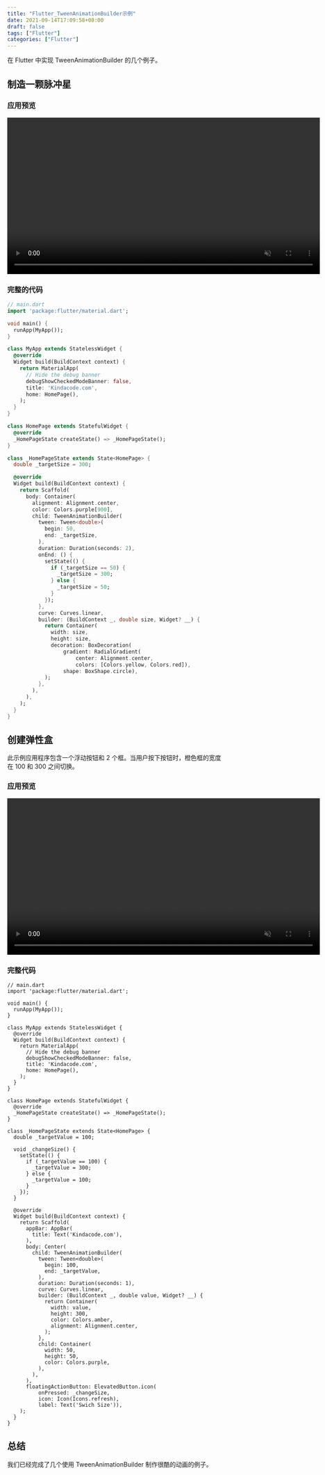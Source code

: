 ```yaml
---
title: "Flutter_TweenAnimationBuilder示例"
date: 2021-09-14T17:09:58+08:00
draft: false
tags: ["Flutter"]
categories: ["Flutter"]
---
```




在 Flutter 中实现 TweenAnimationBuilder 的几个例子。



## 制造一颗**脉冲**星



### 应用预览



<video class="" autoplay="" controls="" loop="" muted="" data-lazy-type="video" data-src="https://www.kindacode.com/wp-content/uploads/2020/11/Flutter-pulsing-star.mp4" src="https://www.kindacode.com/wp-content/uploads/2020/11/Flutter-pulsing-star.mp4" __idm_id__="204010497" style="margin: 0px; padding: 0px; box-sizing: border-box; width: 720px;"></video>

### **完整的代码**

```dart
// main.dart
import 'package:flutter/material.dart';

void main() {
  runApp(MyApp());
}

class MyApp extends StatelessWidget {
  @override
  Widget build(BuildContext context) {
    return MaterialApp(
      // Hide the debug banner
      debugShowCheckedModeBanner: false,
      title: 'Kindacode.com',
      home: HomePage(),
    );
  }
}

class HomePage extends StatefulWidget {
  @override
  _HomePageState createState() => _HomePageState();
}

class _HomePageState extends State<HomePage> {
  double _targetSize = 300;

  @override
  Widget build(BuildContext context) {
    return Scaffold(
      body: Container(
        alignment: Alignment.center,
        color: Colors.purple[900],
        child: TweenAnimationBuilder(
          tween: Tween<double>(
            begin: 50,
            end: _targetSize,
          ),
          duration: Duration(seconds: 2),
          onEnd: () {
            setState(() {
              if (_targetSize == 50) {
                _targetSize = 300;
              } else {
                _targetSize = 50;
              }
            });
          },
          curve: Curves.linear,
          builder: (BuildContext _, double size, Widget? __) {
            return Container(
              width: size,
              height: size,
              decoration: BoxDecoration(
                  gradient: RadialGradient(
                      center: Alignment.center,
                      colors: [Colors.yellow, Colors.red]),
                  shape: BoxShape.circle),
            );
          },
        ),
      ),
    );
  }
}
```

## **创建弹性盒**

此示例应用程序包含一个浮动按钮和 2 个框。当用户按下按钮时，橙色框的宽度在 100 和 300 之间切换。





### **应用预览**



<video class="" autoplay="" controls="" loop="" muted="" data-lazy-type="video" data-src="https://www.kindacode.com/wp-content/uploads/2020/11/Flutter-TweenAnimationBuilder.mp4" src="https://www.kindacode.com/wp-content/uploads/2020/11/Flutter-TweenAnimationBuilder.mp4" __idm_id__="204010498" style="margin: 0px; padding: 0px; box-sizing: border-box; width: 720px;"></video>

### **完整代码**

```
// main.dart
import 'package:flutter/material.dart';

void main() {
  runApp(MyApp());
}

class MyApp extends StatelessWidget {
  @override
  Widget build(BuildContext context) {
    return MaterialApp(
      // Hide the debug banner
      debugShowCheckedModeBanner: false,
      title: 'Kindacode.com',
      home: HomePage(),
    );
  }
}

class HomePage extends StatefulWidget {
  @override
  _HomePageState createState() => _HomePageState();
}

class _HomePageState extends State<HomePage> {
  double _targetValue = 100;

  void _changeSize() {
    setState(() {
      if (_targetValue == 100) {
        _targetValue = 300;
      } else {
        _targetValue = 100;
      }
    });
  }

  @override
  Widget build(BuildContext context) {
    return Scaffold(
      appBar: AppBar(
        title: Text('Kindacode.com'),
      ),
      body: Center(
        child: TweenAnimationBuilder(
          tween: Tween<double>(
            begin: 100,
            end: _targetValue,
          ),
          duration: Duration(seconds: 1),
          curve: Curves.linear,
          builder: (BuildContext _, double value, Widget? __) {
            return Container(
              width: value,
              height: 300,
              color: Colors.amber,
              alignment: Alignment.center,
            );
          },
          child: Container(
            width: 50,
            height: 50,
            color: Colors.purple,
          ),
        ),
      ),
      floatingActionButton: ElevatedButton.icon(
          onPressed: _changeSize,
          icon: Icon(Icons.refresh),
          label: Text('Swich Size')),
    );
  }
}
```

## 总结

我们已经完成了几个使用 TweenAnimationBuilder 制作很酷的动画的例子。
